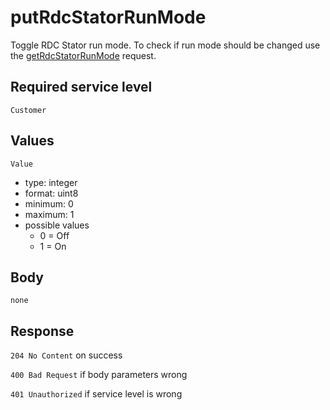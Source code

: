 # putRdcStatorRunMode

Toggle RDC Stator run mode. To check if run mode should be changed use the [getRdcStatorRunMode](getRdcStatorRunMode.md) request.

## Required service level

`Customer`

## Values

`Value`

- type: integer
- format: uint8
- minimum: 0
- maximum: 1
- possible values
  - 0 = Off
  - 1 = On

## Body

`none`

## Response

`204 No Content` on success

`400 Bad Request` if body parameters wrong

`401 Unauthorized` if service level is wrong
